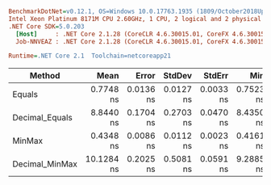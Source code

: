 ``` ini

BenchmarkDotNet=v0.12.1, OS=Windows 10.0.17763.1935 (1809/October2018Update/Redstone5), VM=Hyper-V
Intel Xeon Platinum 8171M CPU 2.60GHz, 1 CPU, 2 logical and 2 physical cores
.NET Core SDK=5.0.203
  [Host]     : .NET Core 2.1.28 (CoreCLR 4.6.30015.01, CoreFX 4.6.30015.01), X64 RyuJIT
  Job-NNVEAZ : .NET Core 2.1.28 (CoreCLR 4.6.30015.01, CoreFX 4.6.30015.01), X64 RyuJIT

Runtime=.NET Core 2.1  Toolchain=netcoreapp21  

```
|         Method |       Mean |     Error |    StdDev |    StdErr |       Min |        Max |     Median | Ratio | MannWhitney(5%) | RatioSD |
|--------------- |-----------:|----------:|----------:|----------:|----------:|-----------:|-----------:|------:|---------------- |--------:|
|         Equals |  0.7748 ns | 0.0136 ns | 0.0127 ns | 0.0033 ns | 0.7523 ns |  0.7936 ns |  0.7749 ns |  1.00 |            Base |    0.00 |
| Decimal_Equals |  8.8440 ns | 0.1704 ns | 0.2703 ns | 0.0470 ns | 8.4350 ns |  9.4447 ns |  8.7855 ns | 11.32 |          Slower |    0.33 |
|         MinMax |  0.4348 ns | 0.0086 ns | 0.0112 ns | 0.0023 ns | 0.4161 ns |  0.4519 ns |  0.4342 ns |  0.57 |          Faster |    0.02 |
| Decimal_MinMax | 10.1284 ns | 0.2025 ns | 0.5081 ns | 0.0591 ns | 9.2885 ns | 11.2403 ns | 10.1350 ns | 12.82 |          Slower |    0.53 |
